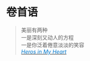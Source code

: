 # 卷首语

<style>
.fancy-citation {
    font-style: italic;
    color: #0077cc;
}
</style>

> 美丽有两种<br>
> 一是深刻又动人的方程<br>
> 一是你泛着倦意淡淡的笑容<br>
><a href="../pdfs/Heros-in-my-heart.pdf"><span class="fancy-citation">Heros in My Heart</span></a>

